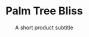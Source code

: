 ---
layout: products-presets
slug: palm-tree-bliss
title: Palm Tree Bliss
subtitle: A short product subtitle
description: Id et qui exercitation veniam ut. Occaecat esse pariatur aliquip aliqua id duis reprehenderit qui. Culpa magna ex ea aliqua. Incididunt ullamco nostrud laboris et nisi adipisicing proident ullamco cupidatat eiusmod reprehenderit. Qui sunt enim ex deserunt nostrud. Consectetur officia in aliquip do sunt consequat sint eiusmod non proident. Occaecat id proident excepteur ut incididunt do ad minim velit duis dolor.
price: $42
featured_image: /uploads/travel/blog-bg-mock-up-magazine-2.jpg
before_image: /uploads/travel/blog-bg-16-palmtree.jpg
after_image: /uploads/travel/blog-bg-16-palmtree.jpg
---